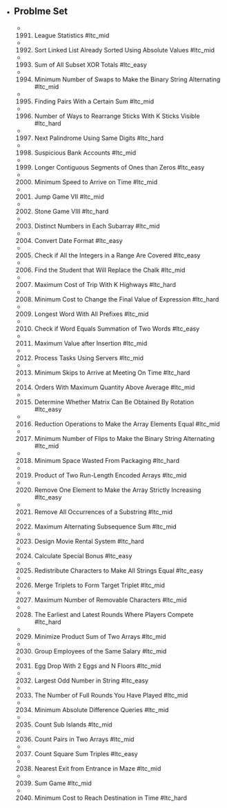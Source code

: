 - ## Problme Set
	- 1991. League Statistics #ltc_mid
	- 1992. Sort Linked List Already Sorted Using Absolute Values #ltc_mid
	- 1993. Sum of All Subset XOR Totals #ltc_easy
	- 1994. Minimum Number of Swaps to Make the Binary String Alternating #ltc_mid
	- 1995. Finding Pairs With a Certain Sum #ltc_mid
	- 1996. Number of Ways to Rearrange Sticks With K Sticks Visible #ltc_hard
	- 1997. Next Palindrome Using Same Digits #ltc_hard
	- 1998. Suspicious Bank Accounts #ltc_mid
	- 1999. Longer Contiguous Segments of Ones than Zeros #ltc_easy
	- 2000. Minimum Speed to Arrive on Time #ltc_mid
	- 2001. Jump Game VII #ltc_mid
	- 2002. Stone Game VIII #ltc_hard
	- 2003. Distinct Numbers in Each Subarray #ltc_mid
	- 2004. Convert Date Format #ltc_easy
	- 2005. Check if All the Integers in a Range Are Covered #ltc_easy
	- 2006. Find the Student that Will Replace the Chalk #ltc_mid
	- 2007. Maximum Cost of Trip With K Highways #ltc_hard
	- 2008. Minimum Cost to Change the Final Value of Expression #ltc_hard
	- 2009. Longest Word With All Prefixes #ltc_mid
	- 2010. Check if Word Equals Summation of Two Words #ltc_easy
	- 2011. Maximum Value after Insertion #ltc_mid
	- 2012. Process Tasks Using Servers #ltc_mid
	- 2013. Minimum Skips to Arrive at Meeting On Time #ltc_hard
	- 2014. Orders With Maximum Quantity Above Average #ltc_mid
	- 2015. Determine Whether Matrix Can Be Obtained By Rotation #ltc_easy
	- 2016. Reduction Operations to Make the Array Elements Equal #ltc_mid
	- 2017. Minimum Number of Flips to Make the Binary String Alternating #ltc_mid
	- 2018. Minimum Space Wasted From Packaging #ltc_hard
	- 2019. Product of Two Run-Length Encoded Arrays #ltc_mid
	- 2020. Remove One Element to Make the Array Strictly Increasing #ltc_easy
	- 2021. Remove All Occurrences of a Substring #ltc_mid
	- 2022. Maximum Alternating Subsequence Sum #ltc_mid
	- 2023. Design Movie Rental System #ltc_hard
	- 2024. Calculate Special Bonus #ltc_easy
	- 2025. Redistribute Characters to Make All Strings Equal #ltc_easy
	- 2026. Merge Triplets to Form Target Triplet #ltc_mid
	- 2027. Maximum Number of Removable Characters #ltc_mid
	- 2028. The Earliest and Latest Rounds Where Players Compete #ltc_hard
	- 2029. Minimize Product Sum of Two Arrays #ltc_mid
	- 2030. Group Employees of the Same Salary #ltc_mid
	- 2031. Egg Drop With 2 Eggs and N Floors #ltc_mid
	- 2032. Largest Odd Number in String #ltc_easy
	- 2033. The Number of Full Rounds You Have Played #ltc_mid
	- 2034. Minimum Absolute Difference Queries #ltc_mid
	- 2035. Count Sub Islands #ltc_mid
	- 2036. Count Pairs in Two Arrays #ltc_mid
	- 2037. Count Square Sum Triples #ltc_easy
	- 2038. Nearest Exit from Entrance in Maze #ltc_mid
	- 2039. Sum Game #ltc_mid
	- 2040. Minimum Cost to Reach Destination in Time #ltc_hard